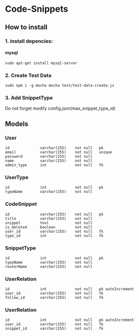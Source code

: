 **Code-Snippets**
=======================


## How to install 

### 1. install depencies:

#### mysql

`sudo apt-get install mysql-server`

### 2. Create Test Data

`
sudo npm i -g mocha
mocha test/test-data-create.js
`

### 3. Add SnippetType

Do not forget modify config.json(max_snippet_type_id)


## Models

### User

```
id              varchar(255)    not null   pk
email           varchar(255)    not null   unique
password        varchar(255)    not null
name            varchar(255)    not null
admin_type      int             not null   fk
```

### UserType

```
id              int             not null   pk
typeName        varchar(255)    not null
```

### CodeSnippet

```
id              varchar(255)    not null   pk
title           varchar(255)    not null
snippet         text            not null
is_deleted      boolean         not null
user_id         varchar(255)    not null   fk
type_id         int             not null   fk
```

### SnippetType

```
id              int             not null   pk
typeName        varchar(255)    not null
routerName      varchar(255)    not null
```

### UserRelation

```
id              int             not null   pk autoIncrement
user_id         varchar(255)    not null   fk
follow_id       varchar(255)    not null   fk
```

### UserRelation

```
id              int             not null   pk autoIncrement
user_id         varchar(255)    not null   fk
snippet_id      varchar(255)    not null   fk
```